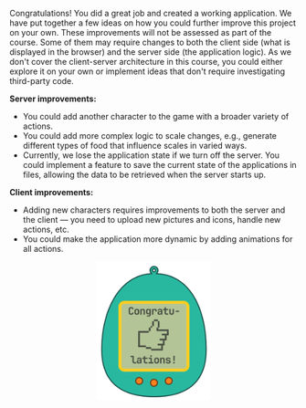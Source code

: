 Congratulations! You did a great job and created a working application.
We have put together a few ideas on how you could further improve this project on your own.
These improvements will not be assessed as part of the course.
Some of them may require changes to both the client side (what is displayed in the browser)
and the server side (the application logic).
As we don't cover the client-server architecture in this course,
you could either explore it on your own or implement ideas that don't require investigating third-party code.

**Server improvements:**

- You could add another character to the game with a broader variety of actions.
- You could add more complex logic to scale changes, e.g., generate different types of 
food that influence scales in varied ways.
- Currently, we lose the application state if we turn off the server.
  You could implement a feature to save the current state of the applications in files,
  allowing the data to be retrieved when the server starts up.


**Client improvements:**

- Adding new characters requires improvements to both the server and the client — you need 
to upload new pictures and icons, handle new actions, etc.
- You could make the application more dynamic by adding animations for all actions.

<p align="center">
    <img src="../../utils/src/main/resources/images/tamagotchi/finish.svg" alt="Possible improvments" width="200"/>
</p>